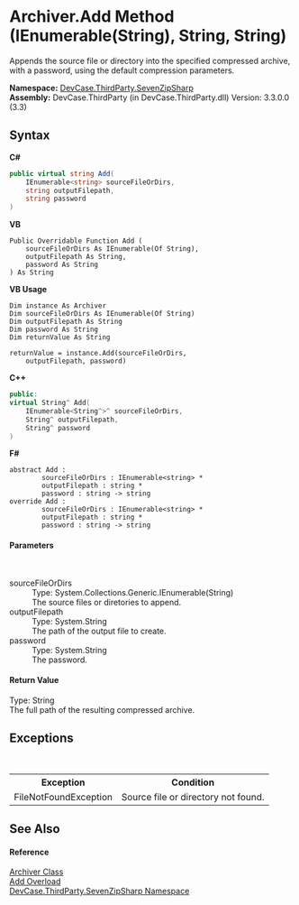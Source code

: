 # Archiver.Add Method (IEnumerable(String), String, String)
 

Appends the source file or directory into the specified compressed archive, with a password, using the default compression parameters.

**Namespace:**&nbsp;<a href="N_DevCase_ThirdParty_SevenZipSharp">DevCase.ThirdParty.SevenZipSharp</a><br />**Assembly:**&nbsp;DevCase.ThirdParty (in DevCase.ThirdParty.dll) Version: 3.3.0.0 (3.3)

## Syntax

**C#**<br />
``` C#
public virtual string Add(
	IEnumerable<string> sourceFileOrDirs,
	string outputFilepath,
	string password
)
```

**VB**<br />
``` VB
Public Overridable Function Add ( 
	sourceFileOrDirs As IEnumerable(Of String),
	outputFilepath As String,
	password As String
) As String
```

**VB Usage**<br />
``` VB Usage
Dim instance As Archiver
Dim sourceFileOrDirs As IEnumerable(Of String)
Dim outputFilepath As String
Dim password As String
Dim returnValue As String

returnValue = instance.Add(sourceFileOrDirs, 
	outputFilepath, password)
```

**C++**<br />
``` C++
public:
virtual String^ Add(
	IEnumerable<String^>^ sourceFileOrDirs, 
	String^ outputFilepath, 
	String^ password
)
```

**F#**<br />
``` F#
abstract Add : 
        sourceFileOrDirs : IEnumerable<string> * 
        outputFilepath : string * 
        password : string -> string 
override Add : 
        sourceFileOrDirs : IEnumerable<string> * 
        outputFilepath : string * 
        password : string -> string 
```


#### Parameters
&nbsp;<dl><dt>sourceFileOrDirs</dt><dd>Type: System.Collections.Generic.IEnumerable(String)<br />The source files or diretories to append.</dd><dt>outputFilepath</dt><dd>Type: System.String<br />The path of the output file to create.</dd><dt>password</dt><dd>Type: System.String<br />The password.</dd></dl>

#### Return Value
Type: String<br />The full path of the resulting compressed archive.

## Exceptions
&nbsp;<table><tr><th>Exception</th><th>Condition</th></tr><tr><td>FileNotFoundException</td><td>Source file or directory not found.</td></tr></table>

## See Also


#### Reference
<a href="T_DevCase_ThirdParty_SevenZipSharp_Archiver">Archiver Class</a><br /><a href="Overload_DevCase_ThirdParty_SevenZipSharp_Archiver_Add">Add Overload</a><br /><a href="N_DevCase_ThirdParty_SevenZipSharp">DevCase.ThirdParty.SevenZipSharp Namespace</a><br />